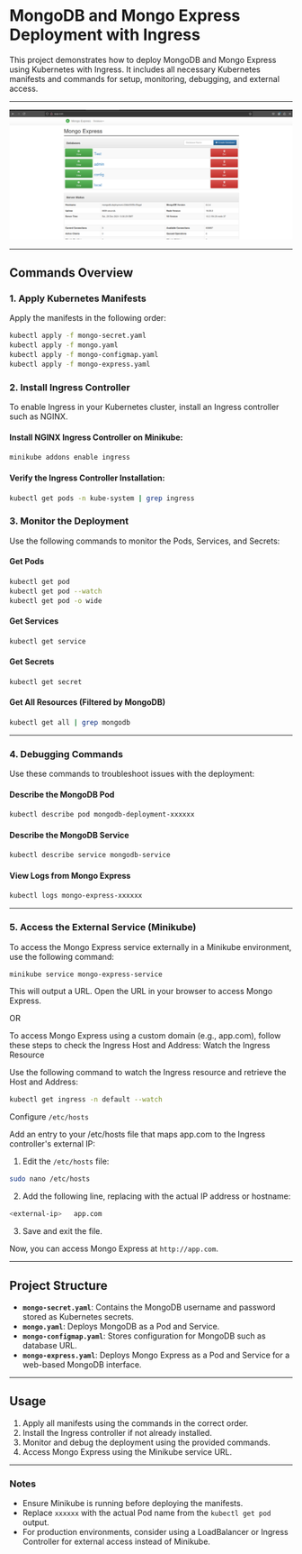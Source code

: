 # MongoDB and Mongo Express Deployment with Ingress

This project demonstrates how to deploy MongoDB and Mongo Express using Kubernetes with Ingress. It includes all necessary Kubernetes manifests and commands for setup, monitoring, debugging, and external access.

---

![MongoDB and Mongo Express Deployment](./image/db.png)

---

## **Commands Overview**

### **1. Apply Kubernetes Manifests**
Apply the manifests in the following order:

```bash
kubectl apply -f mongo-secret.yaml
kubectl apply -f mongo.yaml
kubectl apply -f mongo-configmap.yaml
kubectl apply -f mongo-express.yaml
```

### **2. Install Ingress Controller**
To enable Ingress in your Kubernetes cluster, install an Ingress controller such as NGINX.

#### **Install NGINX Ingress Controller on Minikube**:
```bash
minikube addons enable ingress
```

#### **Verify the Ingress Controller Installation**:
```bash
kubectl get pods -n kube-system | grep ingress
```

### **3. Monitor the Deployment**
Use the following commands to monitor the Pods, Services, and Secrets:

#### **Get Pods**
```bash
kubectl get pod
kubectl get pod --watch
kubectl get pod -o wide
```

#### **Get Services**
```bash
kubectl get service
```

#### **Get Secrets**
```bash
kubectl get secret
```

#### **Get All Resources (Filtered by MongoDB)**
```bash
kubectl get all | grep mongodb
```

---

### **4. Debugging Commands**
Use these commands to troubleshoot issues with the deployment:

#### **Describe the MongoDB Pod**
```bash
kubectl describe pod mongodb-deployment-xxxxxx
```

#### **Describe the MongoDB Service**
```bash
kubectl describe service mongodb-service
```

#### **View Logs from Mongo Express**
```bash
kubectl logs mongo-express-xxxxxx
```

---

### **5. Access the External Service (Minikube)**

To access the Mongo Express service externally in a Minikube environment, use the following command:

```bash
minikube service mongo-express-service
```

This will output a URL. Open the URL in your browser to access Mongo Express.

OR

To access Mongo Express using a custom domain (e.g., app.com), follow these steps to check the Ingress Host and Address:
Watch the Ingress Resource

Use the following command to watch the Ingress resource and retrieve the Host and Address:

```bash
kubectl get ingress -n default --watch
```

Configure  ```/etc/hosts```

Add an entry to your /etc/hosts file that maps app.com to the Ingress controller's external IP:

1. Edit the ```/etc/hosts``` file:

```bash
sudo nano /etc/hosts
```

2. Add the following line, replacing <external-ip> with the actual IP address or hostname:

```bash
<external-ip>   app.com
```

3. Save and exit the file.

Now, you can access Mongo Express at ```http://app.com```.

---

## **Project Structure**

- **`mongo-secret.yaml`**: Contains the MongoDB username and password stored as Kubernetes secrets.
- **`mongo.yaml`**: Deploys MongoDB as a Pod and Service.
- **`mongo-configmap.yaml`**: Stores configuration for MongoDB such as database URL.
- **`mongo-express.yaml`**: Deploys Mongo Express as a Pod and Service for a web-based MongoDB interface.

---

## **Usage**
1. Apply all manifests using the commands in the correct order.
2. Install the Ingress controller if not already installed.
3. Monitor and debug the deployment using the provided commands.
4. Access Mongo Express using the Minikube service URL.

---

### **Notes**
- Ensure Minikube is running before deploying the manifests.
- Replace `xxxxxx` with the actual Pod name from the `kubectl get pod` output.
- For production environments, consider using a LoadBalancer or Ingress Controller for external access instead of Minikube.

